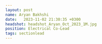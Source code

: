 ```yaml
---
layout: post
name: Aryan Bakhshi
date:   2023-11-02 21:30:35 +0300
headshot: headshot_Aryan_Oct_2023_1M.jpg
position: Electrical Co-Lead
tags: sectionlead
---
```

